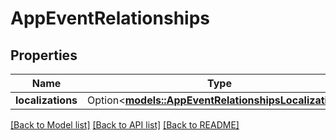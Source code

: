 # AppEventRelationships

## Properties

Name | Type | Description | Notes
------------ | ------------- | ------------- | -------------
**localizations** | Option<[**models::AppEventRelationshipsLocalizations**](AppEvent_relationships_localizations.md)> |  | [optional]

[[Back to Model list]](../README.md#documentation-for-models) [[Back to API list]](../README.md#documentation-for-api-endpoints) [[Back to README]](../README.md)


